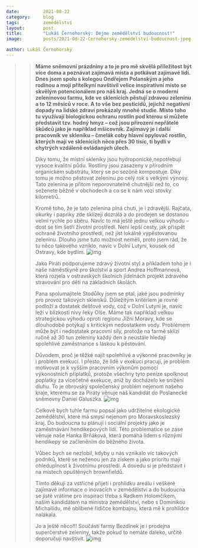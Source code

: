 ```yaml
---
date:         2021-08-22
category:     blog
tags:         zemědělství 
layout:       post
title:        "Lukáš Černohorský: Dejme zemědělství budoucnost!"
image:        posts/2021-08-22-Cernohorsky-zemedelstvi-budoucnost-jpeg

author: Lukáš Černohorský
---  
```


> > **Máme sněmovní prázdniny a to je pro mě skvělá příležitost být více doma a poznávat zajímavá místa a potkávat zajímavé lidi. Dnes jsem spolu s kolegou Ondřejem Polanským a jeho rodinou a mojí přítelkyní navštívil velice inspirativní místo se skvělým potencionálem pro náš kraj. Jedná se o moderní zeleninovou farmu, kde ve sklenících pěstují zdravou zeleninu a to 12 měsíců v roce. A to vše bez pesticidů, jejichž negativní dopady na lidské zdraví prokázaly mnohé studie. Místo toho tu využívají biologickou ochranu rostlin pod kterou si můžete představit tzv. hodný hmyz – což jsou přirození nepřátelé škůdců jako je například mšicovník. Zajímavý je i další pracovník ve skleníku – čmelák coby hlavní opylovač rostlin, kterých mají ve sklenících něco přes 30 tisíc, ti bydlí v chytrých vzdáleně ovládaných úlech.**
> >
> > Díky tomu, že místní skleníky jsou hydroponické,nepotřebují vysoce kvalitní půdu. Rostliny jsou zasazeny v přírodním organickém substrátu, který se po sezóně kompostuje. Díky tomu je možno pěstovat zeleninu po celý rok s velkými výnosy. Tato zelenina je přitom neporovnatelně chutnější než to, co seženete běžně v obchodech a co se k nám vozí stovky kilometrů. 
> >
> > Kromě toho, že je tato zelenina plná chuti, je i zdravější. Rajčata, okurky i papriky zde sklízejí dozrálá a do prodejen se dostanou velmi rychle po sběru. Navíc to má ještě jednu velkou výhodu – dost se tím šetří životní prostředí. Není lepší cesty, jak přispět ochraně životního prostředí, než jíst lokálně vypěstovanou zeleninu. Dlouho jsme tuto možnost neměli, proto jsem rád, že tu něco takového vzniklo, navíc v Dolní Lutyni, kousek od Ostravy, kde bydlím.
> > ![img](https://www.piratskelisty.cz/upload/thumbs/w600/5159.jpg)
> >
> > Jako Piráti podporujeme zdravý životní styl a příkladem toho je i naše náměstkyně pro školství a sport Andrea Hoffmannová, která rozjela v ostravských školních jídelnách projekt zdravého stravování pro děti na základních školách. 
> >
> > Pana spolumajitele Stodůlky jsem se ptal, jaké jsou podmínky pro provoz takových skleníků. Důležitým kritériem je rovné podloží a dostatek dešťové vody, což v Dolní Lutyni je, navíc leží v blízkosti nivy řeky Olše. Máme tak například velkou strategickou výhodu oproti regionu Jižní Moravy, kde se dlouhodobě potýkají s kritickým nedostatkem vody. Problémem může být i nedostatek pracovní síly, protože na farmě sklízí ručně až 30 tun zeleniny každý den a neustále hledají spolehlivé zaměstnance s láskou k pěstování. 
> >
> > Důvodem, proč je těžké najít spolehlivé a výkonné pracovníky je i problém exekucí. I přesto, že lidé v exekuci pracují, je problém motivovat je k vyšším pracovním výkonům pomocí výkonostních příplatků, protože všechny tyto peníze spolknout poplatky za vícečetné exekuce, aniž by docházelo ke snížení dluhu. To je obrovský společenský problém nejenom našeho kraje, kterému se za Piráty věnuje náš kandidát do Poslanecké sněmovny Daniel Galuszka. 
> > ![img](https://www.piratskelisty.cz/upload/thumbs/w600/5158.jpg)
> >
> > Celkově bych tuhle farmu popsal jako udržitelné ekologické zemědělství, které má smysl nejenom pro Moravskoslezský kraj. Do budoucna tu plánují i sociální projekty jako je zaměstnávání hendikepových lidí. Této problematice se zase věnuje naše Hanka Brňáková, která pomáhá lidem s různými hendikepy se začleněním do běžného života. 
> >
> > Vůbec bych se nezlobil, kdyby u nás vznikalo víc takových podniků, které se neženou jen za ziskem a jako prioritu mají ohleduplnost k životnímu prostředí. A dovedu si je představit i na místech opuštěných brownfieldů. 
> >
> > Tímto děkuji za vstřícné přijetí i prohlídku areálu i veškeré zajímavé informace o inovacích v zemědělství a do budoucna se jistě vrátíme pro inspiraci třeba s Radkem Holomčíkem, naším kandidátem na ministra zemědělství, nebo s Dominikou Michailidu, mé oblíbené řidičce kombajnu, která mě k prohlídce nalákala. 
> >
> > Jo a ještě něco!!! Součástí farmy Bezdínek je i prodejna superčerstvé zeleniny, takže pokud to nemáte daleko, určitě doporučuji navštívit.
> > ![img](https://www.piratskelisty.cz/upload/thumbs/w600/5161.jpg)
>